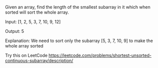 Given an array, find the length of the smallest subarray in it which when sorted will sort the whole array.

Input: [1, 2, 5, 3, 7, 10, 9, 12]

Output: 5

Explanation: We need to sort only the subarray [5, 3, 7, 10, 9] to make the whole array sorted

Try this on LeetCode https://leetcode.com/problems/shortest-unsorted-continuous-subarray/description/
